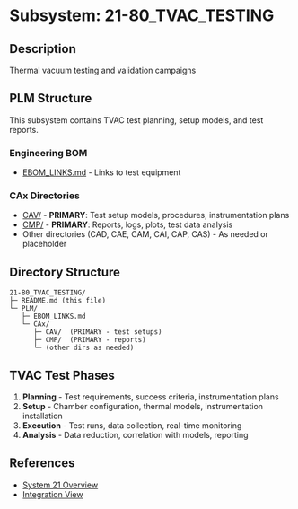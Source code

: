 # Subsystem: 21-80_TVAC_TESTING

## Description
Thermal vacuum testing and validation campaigns

## PLM Structure

This subsystem contains TVAC test planning, setup models, and test reports.

### Engineering BOM
- [EBOM_LINKS.md](./PLM/EBOM_LINKS.md) - Links to test equipment

### CAx Directories

- [CAV/](./PLM/CAx/CAV/) - **PRIMARY**: Test setup models, procedures, instrumentation plans
- [CMP/](./PLM/CAx/CMP/) - **PRIMARY**: Reports, logs, plots, test data analysis
- Other directories (CAD, CAE, CAM, CAI, CAP, CAS) - As needed or placeholder

## Directory Structure

```
21-80_TVAC_TESTING/
├─ README.md (this file)
└─ PLM/
   ├─ EBOM_LINKS.md
   └─ CAx/
      ├─ CAV/  (PRIMARY - test setups)
      ├─ CMP/  (PRIMARY - reports)
      └─ (other dirs as needed)
```

## TVAC Test Phases

1. **Planning** - Test requirements, success criteria, instrumentation plans
2. **Setup** - Chamber configuration, thermal models, instrumentation installation
3. **Execution** - Test runs, data collection, real-time monitoring
4. **Analysis** - Data reduction, correlation with models, reporting

## References
- [System 21 Overview](../../README.md)
- [Integration View](../../INTEGRATION_VIEW.md)
